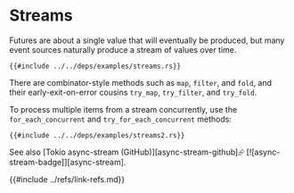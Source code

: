# Streams

Futures are about a single value that will eventually be produced, but many event sources naturally produce a stream of values over time.

```rust,editable,mdbook-runnable
{{#include ../../deps/examples/streams.rs}}
```

There are combinator-style methods such as `map`, `filter`, and `fold`, and their early-exit-on-error cousins `try_map`, `try_filter`, and `try_fold`.

To process multiple items from a stream concurrently, use the `for_each_concurrent` and `try_for_each_concurrent` methods:

```rust,editable,noplayground
{{#include ../../deps/examples/streams2.rs}}
```

See also [Tokio async-stream (GitHub)][async-stream-github]⮳ [![async-stream-badge]][async-stream].

{{#include ../refs/link-refs.md}}
